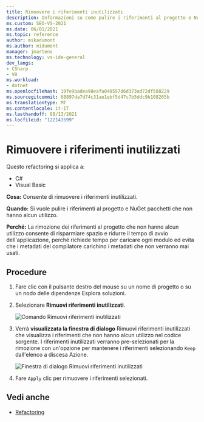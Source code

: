 ```yaml
---
title: Rimuovere i riferimenti inutilizzati
description: Informazioni su come pulire i riferimenti al progetto e NuGet pacchetti che non hanno alcun utilizzo con il nuovo comando Rimuovi riferimenti inutilizzati.
ms.custom: SEO-VS-2021
ms.date: 06/01/2021
ms.topic: reference
author: mikadumont
ms.author: midumont
manager: jmartens
ms.technology: vs-ide-general
dev_langs:
- CSharp
- VB
ms.workload:
- dotnet
ms.openlocfilehash: 19fe9badea98eafa040557d6d373ad72df588229
ms.sourcegitcommit: 68897da7d74c31ae1ebf5d47c7b5ddc9b108265b
ms.translationtype: MT
ms.contentlocale: it-IT
ms.lasthandoff: 08/13/2021
ms.locfileid: "122143599"
---
```

# <a name="remove-unused-references"></a>Rimuovere i riferimenti inutilizzati

Questo refactoring si applica a:

- C#
- Visual Basic

**Cosa:** Consente di rimuovere i riferimenti inutilizzati.

**Quando:** Si vuole pulire i riferimenti al progetto e NuGet pacchetti che non hanno alcun utilizzo. 

**Perché:** La rimozione dei riferimenti al progetto che non hanno alcun utilizzo consente di risparmiare spazio e ridurre il tempo di avvio dell'applicazione, perché richiede tempo per caricare ogni modulo ed evita che i metadati del compilatore carichino i metadati che non verranno mai usati.

## <a name="how-to"></a>Procedure

1. Fare clic con il pulsante destro del mouse su un nome di progetto o su un nodo delle dipendenze Esplora soluzioni.

2. Selezionare **Rimuovi riferimenti inutilizzati**.

    ![Comando Rimuovi riferimenti inutilizzati](media/remove-unused-references-command.png)

3. Verrà **visualizzata la finestra di dialogo** Rimuovi riferimenti inutilizzati che visualizza i riferimenti che non hanno alcun utilizzo nel codice sorgente. I riferimenti inutilizzati verranno pre-selezionati per la rimozione con un'opzione per mantenere i riferimenti selezionando `Keep` dall'elenco a discesa Azione.

    ![Finestra di dialogo Rimuovi riferimenti inutilizzati](media/remove-unused-references-dialog.png)

5. Fare `Apply` clic per rimuovere i riferimenti selezionati. 

## <a name="see-also"></a>Vedi anche

- [Refactoring](../refactoring-in-visual-studio.md)